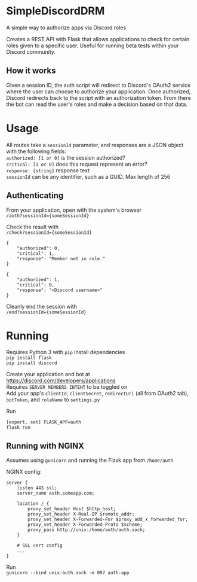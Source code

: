 # SimpleDiscordDRM
A simple way to authorize apps via Discord roles

Creates a REST API with Flask that allows applications to check for certain roles given to a specific user. Useful for running beta tests within your Discord community.

## How it works
Given a session ID, the auth script will redirect to Discord's OAuth2 service where the user can choose to authorize your application. Once authorized, Discord redirects back to the script with an authorization token. From there the bot can read the user's roles and make a decision based on that data.

# Usage
All routes take a `sessionId` parameter, and responses are a JSON object with the following fields:  
`authorized: [1 or 0]` is the session authorized?  
`critical: [1 or 0]` does this request represent an error?  
`response: [string]` response text  
`sessionId` can be any identifier, such as a GUID. Max length of 256 

## Authenticating
From your application, open with the system's browser  
`/auth?sessionId={someSessionId}`  
   
Check the result with  
`/check?sessionId={someSessionId}` 
```
{
	"authorized": 0,
	"critical": 1,
	"response": "Member not in role."
}
```
```
{
	"authorized": 1,
	"critical": 0,
	"response": "<Discord username>"
}
```  
  
Cleanly end the session with  
`/end?sessionId={someSessionId}`  

# Running
Requires Python 3 with `pip`
Install dependencies  
`pip install flask`   
`pip install discord`  
  
Create your application and bot at https://discord.com/developers/applications  
Requires `SERVER MEMBERS INTENT` to be toggled on  
Add your app's `clientId`, `clientSecret`, `redirectUri` (all from OAuth2 tab), `botToken`, and `roleName` to `settings.py`  
  
Run
```
[export, set] FLASK_APP=auth
flask run
```

## Running with NGINX
Assumes using `gunicorn` and running the Flask app from `/home/auth`  

NGINX config:  
```
server {
	listen 443 ssl;
	server_name auth.someapp.com;

	location / {
		proxy_set_header Host $http_host;
		proxy_set_header X-Real-IP $remote_addr;
		proxy_set_header X-Forwarded-For $proxy_add_x_forwarded_for;
		proxy_set_header X-Forwarded-Proto $scheme;
		proxy_pass http://unix:/home/auth/auth.sock;
	}

	# SSL cert config
	...
}
```  

Run  
`gunicorn --bind unix:auth.sock -m 007 auth:app`
